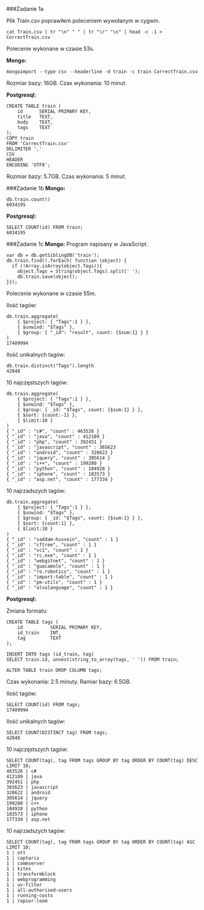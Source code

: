 ###Zadanie 1a 

Plik Train.csv poprawiłem poleceniem wywołanym w cygwin.
```
cat Train.csv | tr "\n" " " | tr "\r" "\n" | head -c -1 > CorrectTrain.csv
```
Polecenie wykonane w czasie 53s.

**Mongo:**
```
mongoimport --type csv --headerline -d train -c train CorrectTrain.csv
```
Rozmiar bazy: 16GB. 
Czas wykonania: 10 minut.

**Postgresql:**
```
CREATE TABLE train (
    id    	SERIAL PRIMARY KEY,
    title 	TEXT,
    body  	TEXT,
    tags  	TEXT
);
COPY train
FROM 'CorrectTrain.csv'
DELIMITER ',' 
CSV 
HEADER 
ENCODING 'UTF8'; 
```
Rozmiar bazy:  5.7GB. 
Czas wykonania: 5 minut.

###Zadanie 1b
**Mongo:**
```
db.train.count()
6034195
```
**Postgresql:**
```
SELECT COUNT(id) FROM train;
6034195
```
###Zadanie 1c
**Mongo:**
Program napisany w JavaScript.
```
var db = db.getSiblingDB('train');
db.train.find().forEach( function (object) {
  if (!Array.isArray(object.Tags)){
    object.Tags = String(object.Tags).split(' ');
    db.train.save(object);
}});
```
Polecenie wykonane w czasie 55m.

Ilość tagów:
```
db.train.aggregate(
	{ $project: { "Tags":1 } },
	{ $unwind: "$Tags" },
	{ $group: { "_id": "result", count: {$sum:1} } }
)
17409994
```
Ilość unikalnych tagów:
```
db.train.distinct("Tags").length
42048
```
10 najczęstszych tagów:
```
db.train.aggregate( 
	{ $project: { "Tags":1 } }, 
	{ $unwind: "$Tags" }, 
	{ $group: { _id: "$Tags", count: {$sum:1} } }, 
	{ $sort: {count:-1} },
	{ $limit:10 }
)
{ "_id" : "c#", "count" : 463526 }
{ "_id" : "java", "count" : 412189 }
{ "_id" : "php", "count" : 392451 }
{ "_id" : "javascript", "count" : 365623
{ "_id" : "android", "count" : 320622 }
{ "_id" : "jquery", "count" : 305614 }
{ "_id" : "c++", "count" : 199280 }
{ "_id" : "python", "count" : 184928 }
{ "_id" : "iphone", "count" : 183573 }
{ "_id" : "asp.net", "count" : 177334 }
```
10 najrzadszych tagów:
```
db.train.aggregate( 
	{ $project: { "Tags":1 } }, 
	{ $unwind: "$Tags" }, 
	{ $group: { _id: "$Tags", count: {$sum:1} } }, 
	{ $sort: {count:1} },
	{ $limit:10 }
)
{ "_id" : "saddam-hussein", "count" : 1 }
{ "_id" : "cftree", "count" : 1 }
{ "_id" : "vc1", "count" : 1 }
{ "_id" : "rc.exe", "count" : 1 }
{ "_id" : "webgitnet", "count" : 1 }
{ "_id" : "guacamole", "count" : 1 }
{ "_id" : "ro.robotics", "count" : 1 }
{ "_id" : "import-table", "count" : 1 }
{ "_id" : "pm-utils", "count" : 1 }
{ "_id" : "alsolanguage", "count" : 1 }
```
**Postgresql:**

Zmiana formatu:
```
CREATE TABLE tags (
    id    		SERIAL PRIMARY KEY,
    id_train 	INT,
    tag  		TEXT
);

INSERT INTO tags (id_train, tag)
SELECT train.id, unnest(string_to_array(tags, ' ')) FROM train;

ALTER TABLE train DROP COLUMN tags;
```
Czas wykonania: 2.5 minuty.
Ramiar bazy: 6.5GB.

Ilość tagów:
```
SELECT COUNT(id) FROM tags;
17409994
```
Ilość unikalnych tagów:
```
SELECT COUNT(DISTINCT tag) FROM tags;
42048
```
10 najczęstszych tagów:
```
SELECT COUNT(tag), tag FROM tags GROUP BY tag ORDER BY COUNT(tag) DESC LIMIT 10;
463526 | c#
412189 | java
392451 | php
365623 | javascript
320622 | android
305614 | jquery
199280 | c++
184928 | python
183573 | iphone
177334 | asp.net
```
10 najrzadszych tagów:
```
SELECT COUNT(tag), tag FROM tags GROUP BY tag ORDER BY COUNT(tag) ASC LIMIT 10;
1 | ott
1 | captaris
1 | commserver
1 | kites
1 | transformblock
1 | webprogramming
1 | uv-filter
1 | all-authorised-users
1 | running-costs
1 | rapier-loom 
```